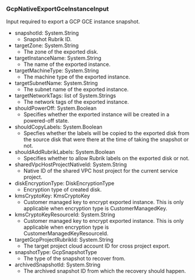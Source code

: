 ### GcpNativeExportGceInstanceInput
Input required to export a GCP GCE instance snapshot.

- snapshotId: System.String
  - Snapshot Rubrik ID.
- targetZone: System.String
  - The zone of the exported disk.
- targetInstanceName: System.String
  - The name of the exported instance.
- targetMachineType: System.String
  - The machine type of the exported instance.
- targetSubnetName: System.String
  - The subnet name of the exported instance.
- targetNetworkTags: list of System.Strings
  - The network tags of the exported instance.
- shouldPowerOff: System.Boolean
  - Specifies whether the exported instance will be created in a powered-off state.
- shouldCopyLabels: System.Boolean
  - Specfies whether the labels will be copied to the exported disk from the source disk that were there at the time of taking the snapshot or not.
- shouldAddRubrikLabels: System.Boolean
  - Specifies whether to allow Rubrik labels on the exported disk or not.
- sharedVpcHostProjectNativeId: System.String
  - Native ID of the shared VPC host project for the current service project.
- diskEncryptionType: DiskEncryptionType
  - Encryption type of created disk.
- kmsCryptoKey: KmsCryptoKey
  - Customer managed key to encrypt exported instance. This is only applicable when encryption type is CustomerManagedKey.
- kmsCryptoKeyResourceId: System.String
  - Customer managed key to encrypt exported instance. This is only applicable when encryption type is CustomerManagedKeyResourceId.
- targetGcpProjectRubrikId: System.String
  - The target project cloud account ID for cross project export.
- snapshotType: GcpSnapshotType
  - The type of the snapshot to recover from.
- archivedSnapshotId: System.String
  - The archived snapshot ID from which the recovery should happen.
